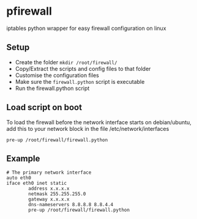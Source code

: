 # pfirewall
iptables python wrapper for easy firewall configuration on linux

## Setup
- Create the folder `mkdir /root/firewall/`
- Copy/Extract the scripts and config files to that folder
- Customise the configuration files
- Make sure the `firewall.python` script is executable
- Run the firewall.python script

## Load script on boot
To load the firewall before the network interface starts on debian/ubuntu, add this to your network block in the file /etc/network/interfaces
```
pre-up /root/firewall/firewall.python
```

## Example
```
# The primary network interface
auto eth0
iface eth0 inet static
        address x.x.x.x
        netmask 255.255.255.0
        gateway x.x.x.x
        dns-nameservers 8.8.8.8 8.8.4.4
        pre-up /root/firewall/firewall.python
```
